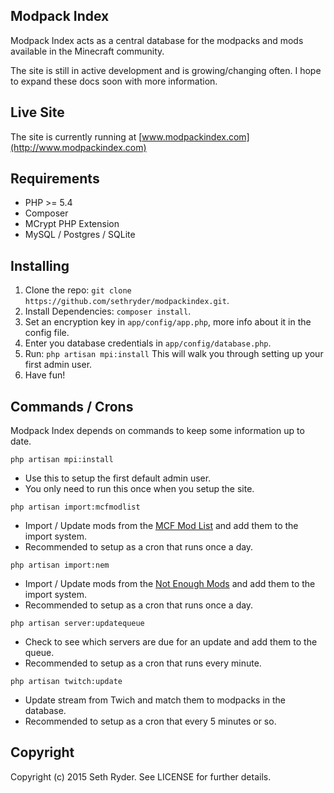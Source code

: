 ## Modpack Index

Modpack Index acts as a central database for the modpacks and mods available in the Minecraft community.

The site is still in active development and is growing/changing often. I hope to expand these docs soon with more information.

## Live Site

The site is currently running at [www.modpackindex.com](http://www.modpackindex.com)

## Requirements

* PHP >= 5.4
* Composer
* MCrypt PHP Extension
* MySQL / Postgres / SQLite

## Installing

1. Clone the repo: `git clone https://github.com/sethryder/modpackindex.git`.
2. Install Dependencies: `composer install`.
3. Set an encryption key in `app/config/app.php`, more info about it in the config file.
4. Enter you database credentials in `app/config/database.php`.
5. Run: `php artisan mpi:install` This will walk you through setting up your first admin user.
6. Have fun!

## Commands / Crons

Modpack Index depends on commands to keep some information up to date.

`php artisan mpi:install`

* Use this to setup the first default admin user.
* You only need to run this once when you setup the site.

`php artisan import:mcfmodlist`

* Import / Update mods from the [MCF Mod List](http://modlist.mcf.li/) and add them to the import system.
* Recommended to setup as a cron that runs once a day.

`php artisan import:nem`

* Import / Update mods from the [Not Enough Mods](https://bot.notenoughmods.com/) and add them to the import system.
* Recommended to setup as a cron that runs once a day.

`php artisan server:updatequeue`

* Check to see which servers are due for an update and add them to the queue.
* Recommended to setup as a cron that runs every minute.

`php artisan twitch:update`

* Update stream from Twich and match them to modpacks in the database.
* Recommended to setup as a cron that every 5 minutes or so.

## Copyright

Copyright (c) 2015 Seth Ryder. See LICENSE for further details.